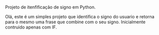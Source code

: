 Projeto de itenfificação de signo em Python.

Olá, este é um simples projeto que identifica o signo do usuario e retorna para o mesmo uma frase que combine com o seu signo.
Inicialmente contruido apenas com IF.